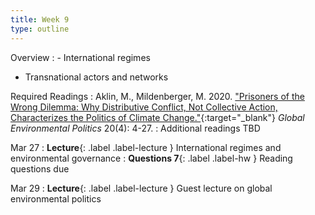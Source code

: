 ```yaml
---
title: Week 9
type: outline
---
```


Overview
: - International regimes
  - Transnational actors and networks

Required Readings
: Aklin, M., Mildenberger, M. 2020. ["Prisoners of the Wrong Dilemma: Why Distributive Conflict, Not Collective Action, Characterizes the Politics of Climate Change."](https://doi.org/10.1162/glep_a_00578){:target="_blank"} _Global Environmental Politics_ 20(4): 4-27.
: Additional readings TBD

Mar 27
: **Lecture**{: .label .label-lecture } International regimes and environmental governance
: **Questions 7**{: .label .label-hw } Reading questions due

Mar 29
: **Lecture**{: .label .label-lecture } Guest lecture on global environmental politics
